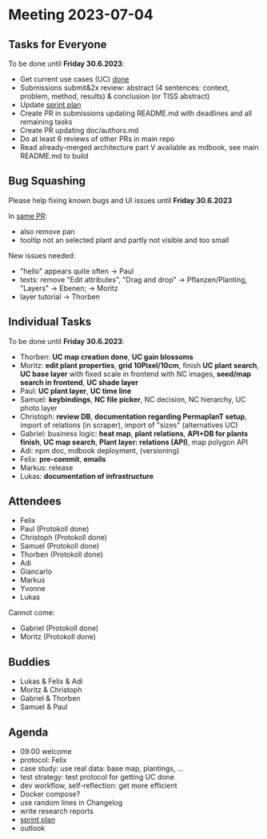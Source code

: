 # Meeting 2023-07-04

## Tasks for Everyone

To be done until **Friday 30.6.2023**:

- Get current use cases (UC) [done](doc/usecases/README.md)
- Submissions submit&2x review: abstract (4 sentences: context, problem, method, results) & conclusion (or TISS abstract)
- Update [sprint plan](https://github.com/orgs/ElektraInitiative/projects/4/)
- Create PR in submissions updating README.md with deadlines and all remaining tasks
- Create PR updating doc/authors.md
- Do at least 6 reviews of other PRs in main repo
- Read already-merged architecture part V available as mdbook, see main README.md to build

## Bug Squashing

Please help fixing known bugs and UI issues until **Friday 30.6.2023**

In [same PR](https://github.com/ElektraInitiative/PermaplanT/pull/497):

- also remove pan
- tooltip not an selected plant and partly not visible and too small

New issues needed:

- "hello" appears quite often -> Paul
- texts: remove "Edit attributes", "Drag and drop" -> Pflanzen/Planting, "Layers" -> Ebenen; -> Moritz
- layer tutorial -> Thorben

## Individual Tasks

To be done until **Friday 30.6.2023**:

- Thorben: **UC map creation done**, **UC gain blossoms**
- Moritz: **edit plant properties**, **grid 10Pixel/10cm**, finish **UC plant search**, **UC base layer** with fixed scale in frontend with NC images, **seed/map search in frontend**, **UC shade layer**
- Paul: **UC plant layer**, **UC time line**
- Samuel: **keybindings**, **NC file picker**, NC decision, NC hierarchy, UC photo layer
- Christoph: **review DB**, **documentation regarding PermaplanT setup**, import of relations (in scraper), import of "sizes" (alternatives UC)
- Gabriel: business logic: **heat map**, **plant relations**, **API+DB for plants finish**, **UC map search**, **Plant layer: relations (API)**, map polygon API
- Adi: npm doc, mdbook deployment, (versioning)
- Felix: **pre-commit**, **emails**
- Markus: release
- Lukas: **documentation of infrastructure**

## Attendees

- Felix
- Paul (Protokoll done)
- Christoph (Protokoll done)
- Samuel (Protokoll done)
- Thorben (Protokoll done)
- Adi
- Giancarlo
- Markus
- Yvonne
- Lukas

Cannot come:

- Gabriel (Protokoll done)
- Moritz (Protokoll done)

## Buddies

- Lukas & Felix & Adi
- Moritz & Christoph
- Gabriel & Thorben
- Samuel & Paul

## Agenda

- 09:00 welcome
- protocol: Felix
- case study: use real data: base map, plantings, ...
- test strategy: test protocol for getting UC done
- dev workflow, self-reflection: get more efficient
- Docker compose?
- use random lines in Changelog
- write research reports
- [sprint plan](https://github.com/orgs/ElektraInitiative/projects/4/)
- outlook
